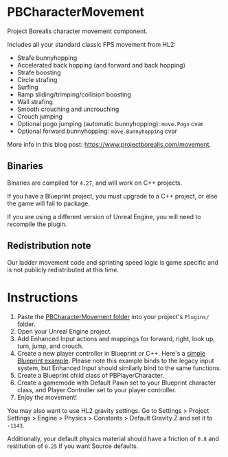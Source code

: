 # PBCharacterMovement

Project Borealis character movement component.

Includes all your standard classic FPS movement from HL2:

* Strafe bunnyhopping
* Accelerated back hopping (and forward and back hopping)
* Strafe boosting
* Circle strafing
* Surfing
* Ramp sliding/trimping/collision boosting
* Wall strafing
* Smooth crouching and uncrouching
* Crouch jumping
* Optional pogo jumping (automatic bunnyhopping): `move.Pogo` cvar
* Optional forward bunnyhopping: `move.Bunnyhopping` cvar

More info in this blog post: https://www.projectborealis.com/movement.

## Binaries

Binaries are compiled for `4.27`, and will work on C++ projects.

If you have a Blueprint project, you must upgrade to a C++ project, or else the game will fail to package.

If you are using a different version of Unreal Engine, you will need to recompile the plugin.

## Redistribution note

Our ladder movement code and sprinting speed logic is game specific and is not publicly redistributed at this time.

# Instructions

1. Paste the [PBCharacterMovement folder](https://github.com/ProjectBorealis/PBCharacterMovement/archive/master.zip) into your project's `Plugins/` folder.
2. Open your Unreal Engine project.
3. Add Enhanced Input actions and mappings for forward, right, look up, turn, jump, and crouch.
4. Create a new player controller in Blueprint or C++. Here's a [simple Blueprint example](https://blueprintue.com/blueprint/l7vxktwk/). Please note this example binds to the legacy input system, but Enhanced Input should similarly bind to the same functions.
5. Create a Blueprint child class of PBPlayerCharacter.
6. Create a gamemode with Default Pawn set to your Blueprint character class, and Player Controller set to your player controller.
7. Enjoy the movement!

You may also want to use HL2 gravity settings. Go to Settings > Project Settings > Engine > Physics > Constants > Default Gravity Z and set it to `-1143`.

Additionally, your default physics material should have a friction of `0.8` and restitution of `0.25` if you want Source defaults.
